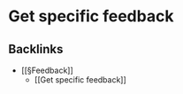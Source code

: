 # Get specific feedback

## Backlinks
* [[§Feedback]]
	* [[Get specific feedback]]

<!-- {BearID:F32711FD-DABF-49C8-8A24-7D48FB202B98-10019-00000E7E9BACD4C8} -->
